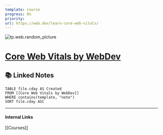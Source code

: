```yaml
---
template: course
progress: 0%
priority: 
url: https://web.dev/learn-core-web-vitals/
---
```

![tp.web.random_picture](https://images.unsplash.com/photo-1515799278847-07af5186df97?crop=entropy&cs=tinysrgb&fit=crop&fm=jpg&h=300&ixid=MnwxfDB8MXxyYW5kb218MHx8bGFuZHNjYXBlLHdhdGVyLG1vdW50YWlufHx8fHx8MTY2MjI3MDM1Ng&ixlib=rb-1.2.1&q=80&utm_campaign=api-credit&utm_medium=referral&utm_source=unsplash_source&w=900)

# [Core Web Vitals by WebDev](https://web.dev/learn-core-web-vitals/)



## 📚 Linked Notes
```dataview
TABLE file.cday AS Created 
FROM [[Core Web Vitals by WebDev]]
WHERE contains(template, "note") 
SORT file.cday ASC
```

---
#### Internal Links
[[Courses]]
